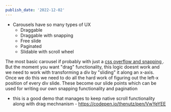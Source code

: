 ```yaml
---
publish_date: '2022-12-02'
---
```

- Carousels have so many types of UX
	- Draggable
	- Draggable with snapping
	- Free slide
	- Paginated
	- Slidable with scroll wheel

 The most basic carousel if probably with just a  [css overflow and snapping ](https://tailwindcss.com/docs/scroll-snap-type). But the moment you want "drag" functionality, this logic doesnt work and we need to work with transforming a div by "sliding" it along an x-axis. Once we do this we need to do all the hard work of figuring out the left-x position of every div slide. These become our slide points which can be used for writing our own snapping functionality and pagination 

- this is a good demo that manages to keep native scroll functionality along with drag mechnanism - https://codepen.io/thenutz/pen/VwYeYEE
